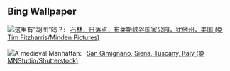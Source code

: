 ## Bing Wallpaper
![](https://www.bing.com/th?id=OHR.HoodoosBryce_ZH-CN8398575172_UHD.jpg&w=1000)这里有“胡图”吗？:&nbsp;&ensp;[石林，日落点，布莱斯峡谷国家公园，犹他州，美国 (© Tim Fitzharris/Minden Pictures)](https://www.bing.com/th?id=OHR.HoodoosBryce_ZH-CN8398575172_UHD.jpg)
<br><br/>
![](https://www.bing.com/th?id=OHR.GimignanoTuscany_EN-US6339668180_UHD.jpg&w=1000)A medieval Manhattan:&nbsp;&ensp;[San Gimignano, Siena, Tuscany, Italy (© MNStudio/Shutterstock)](https://www.bing.com/th?id=OHR.GimignanoTuscany_EN-US6339668180_UHD.jpg)
<br><br/>
